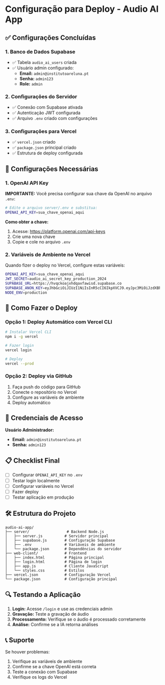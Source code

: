 # Configuração para Deploy - Audio AI App

## ✅ Configurações Concluídas

### 1. Banco de Dados Supabase
- ✅ Tabela `audio_ai_users` criada
- ✅ Usuário admin configurado:
  - **Email:** `admin@institutoareluna.pt`
  - **Senha:** `admin123`
  - **Role:** `admin`

### 2. Configurações do Servidor
- ✅ Conexão com Supabase ativada
- ✅ Autenticação JWT configurada
- ✅ Arquivo `.env` criado com configurações

### 3. Configurações para Vercel
- ✅ `vercel.json` criado
- ✅ `package.json` principal criado
- ✅ Estrutura de deploy configurada

## 🔧 Configurações Necessárias

### 1. OpenAI API Key
**IMPORTANTE:** Você precisa configurar sua chave da OpenAI no arquivo `.env`:

```bash
# Edite o arquivo server/.env e substitua:
OPENAI_API_KEY=sua_chave_openai_aqui
```

**Como obter a chave:**
1. Acesse: https://platform.openai.com/api-keys
2. Crie uma nova chave
3. Copie e cole no arquivo `.env`

### 2. Variáveis de Ambiente no Vercel
Quando fizer o deploy no Vercel, configure estas variáveis:

```bash
OPENAI_API_KEY=sua_chave_openai_aqui
JWT_SECRET=audio_ai_secret_key_production_2024
SUPABASE_URL=https://hvqckoajxhdqaxfawisd.supabase.co
SUPABASE_ANON_KEY=eyJhbGciOiJIUzI1NiIsInR5cCI6IkpXVCJ9.eyJpc3MiOiJzdXBhYmFzZSIsInJlZiI6Imh2cWNrb2FqeGhkcWF4ZmF3aXNkIiwicm9sZSI6ImFub24iLCJpYXQiOjE3NTg4OTMyMDksImV4cCI6MjA3NDQ2OTIwOX0.r260qHrvkLMHG60Pbld2zyjwXBY3B94Edk51YDpLXM4
NODE_ENV=production
```

## 🚀 Como Fazer o Deploy

### Opção 1: Deploy Automático com Vercel CLI
```bash
# Instalar Vercel CLI
npm i -g vercel

# Fazer login
vercel login

# Deploy
vercel --prod
```

### Opção 2: Deploy via GitHub
1. Faça push do código para GitHub
2. Conecte o repositório no Vercel
3. Configure as variáveis de ambiente
4. Deploy automático

## 🔐 Credenciais de Acesso

**Usuário Administrador:**
- **Email:** `admin@institutoareluna.pt`
- **Senha:** `admin123`

## 📋 Checklist Final

- [ ] Configurar `OPENAI_API_KEY` no `.env`
- [ ] Testar login localmente
- [ ] Configurar variáveis no Vercel
- [ ] Fazer deploy
- [ ] Testar aplicação em produção

## 🛠️ Estrutura do Projeto

```
audio-ai-app/
├── server/                 # Backend Node.js
│   ├── server.js          # Servidor principal
│   ├── supabase.js        # Configuração Supabase
│   ├── .env               # Variáveis de ambiente
│   └── package.json       # Dependências do servidor
├── web-client/            # Frontend
│   ├── index.html         # Página principal
│   ├── login.html         # Página de login
│   ├── app.js             # Cliente JavaScript
│   └── styles.css         # Estilos
├── vercel.json            # Configuração Vercel
└── package.json           # Configuração principal
```

## 🔍 Testando a Aplicação

1. **Login:** Acesse `/login` e use as credenciais admin
2. **Gravação:** Teste a gravação de áudio
3. **Processamento:** Verifique se o áudio é processado corretamente
4. **Análise:** Confirme se a IA retorna análises

## 📞 Suporte

Se houver problemas:
1. Verifique as variáveis de ambiente
2. Confirme se a chave OpenAI está correta
3. Teste a conexão com Supabase
4. Verifique os logs do Vercel

